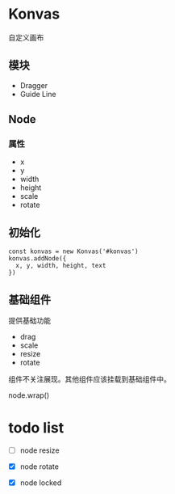 # Konvas

自定义画布

## 模块

* Dragger
* Guide Line

## Node

### 属性

* x
* y
* width
* height
* scale
* rotate

## 初始化

```
const konvas = new Konvas('#konvas')
konvas.addNode({
  x, y, width, height, text
})
```

## 基础组件

提供基础功能

* drag
* scale
* resize
* rotate

组件不关注展现。其他组件应该挂载到基础组件中。

node.wrap()

# todo list

-  [ ] node resize
-  [x] node rotate
-  [x] node locked

